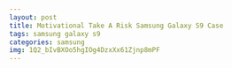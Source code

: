 ```yaml
---
layout: post
title: Motivational Take A Risk Samsung Galaxy S9 Case
tags: samsung galaxy s9
categories: samsung
img: 1Q2_bIvBXOo5hgIOg4DzxXx61Zjnp8mPF
---
```

